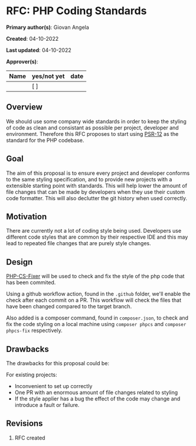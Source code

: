 # RFC: PHP Coding Standards

**Primary author(s)**: Giovan Angela

**Created**: 04-10-2022

**Last updated**: 04-10-2022

**Approver(s)**:

| Name | yes/not yet | date |
| ---- | ----------- | ---- |
|      | [ ]         |      |

## Overview
<!-- If someone only reads this far, what do you want them to know? -->

We should use some company wide standards in order to keep the styling of code as clean and consistant as possible per project, developer and environment. Therefore this RFC proposes to start using [PSR-12](https://www.php-fig.org/psr/psr-12/) as the standard for the PHP codebase.

## Goal
<!-- What problems are you trying to solve? What problems are you not trying to solve? -->

The aim of this proposal is to ensure every project and developer conforms to the same styling specification, and to provide new projects with a extensible starting point with standards. This will help lower the amount of file changes that can be made by developers when they use their custom code formatter. This will also declutter the git history when used correctly.

## Motivation
<!-- What is the current state of the world? Why is this change being proposed? -->

There are currently not a lot of coding style being used. Developers use different code styles that are common by their respective IDE and this may lead to repeated file changes that are purely style changes. 

## Design
[PHP-CS-Fixer](https://github.com/FriendsOfPHP/PHP-CS-Fixer) will be used to check and fix the style of the php code that has been commited.

Using a github workflow action, found in the `.github` folder, we'll enable the check after each commit on a PR. This workflow will check the files that have been changed compared to the target branch.

Also added is a composer command, found in `composer.json`, to check and fix the code styling on a local machine using `composer phpcs` and `composer phpcs-fix` respectively.

## Drawbacks
<!-- What are the possible drawbacks of this proposal? ex. Higher costs, less flexibility for the developer, etc... -->
The drawbacks for this proposal could be:

For existing projects:
- Inconvenient to set up correctly
- One PR with an enormous amount of file changes related to styling
- If the style applier has a bug the effect of the code may change and introduce a fault or failure.

## Revisions
1. RFC created 
